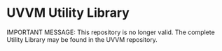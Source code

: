 # UVVM Utility Library
IMPORTANT MESSAGE: This repository is no longer valid. The complete Utility Library may be found in the UVVM repository.

